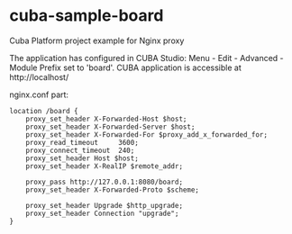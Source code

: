 # cuba-sample-board
Cuba Platform project example for Nginx proxy

The application has configured in CUBA Studio: Menu - Edit - Advanced - Module Prefix set to 'board'. CUBA application is accessible at http://localhost/

nginx.conf part:
```
location /board {
    proxy_set_header X-Forwarded-Host $host;
    proxy_set_header X-Forwarded-Server $host;
    proxy_set_header X-Forwarded-For $proxy_add_x_forwarded_for;
    proxy_read_timeout     3600;
    proxy_connect_timeout  240;
    proxy_set_header Host $host;
    proxy_set_header X-RealIP $remote_addr;

    proxy_pass http://127.0.0.1:8080/board;
    proxy_set_header X-Forwarded-Proto $scheme;

    proxy_set_header Upgrade $http_upgrade;
    proxy_set_header Connection "upgrade";
}
```
